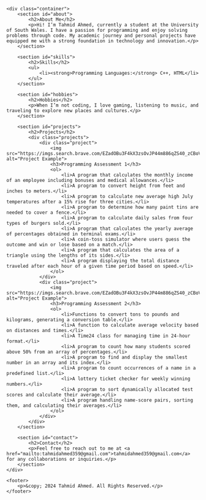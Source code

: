 

    <div class="container">
        <section id="about">
            <h2>About Me</h2>
            <p>Hi! I’m Tahmid Ahmed, currently a student at the University of South Wales. I have a passion for programming and enjoy solving problems through code. My academic journey and personal projects have equipped me with a strong foundation in technology and innovation.</p>
        </section>

        <section id="skills">
            <h2>Skills</h2>
            <ul>
                <li><strong>Programming Languages:</strong> C++, HTML</li>
            </ul>
        </section>

        <section id="hobbies">
            <h2>Hobbies</h2>
            <p>When I’m not coding, I love gaming, listening to music, and traveling to explore new places and cultures.</p>
        </section>

        <section id="projects">
            <h2>Projects</h2>
            <div class="projects">
                <div class="project">
                    <img src="https://imgs.search.brave.com/EZadOBu3F4kX3zsOvJP44m886qZS40_zCBoVXpx83Y0/rs:fit:860:0:0:0/g:ce/aHR0cHM6Ly9jZG4u/cGl4YWJheS5jb20v/cGhvdG8vMjAxNi8w/My8yNy8xOC81NC90/ZWNobm9sb2d5LTEy/ODM2MjRfNjQwLmpw/Zw" alt="Project Example">
                    <h3>Programming Assessment 1</h3>
                    <ol>
                        <li>A program that calculates the monthly income of an employee including bonuses and medical allowances.</li>
                        <li>A program to convert height from feet and inches to meters.</li>
                        <li>A program to calculate new average high July temperatures after a 15% rise for three cities.</li>
                        <li>A program to determine how many paint tins are needed to cover a fence.</li>
                        <li>A program to calculate daily sales from four types of burgers sold.</li>
                        <li>A program that calculates the yearly average of percentages obtained in terminal exams.</li>
                        <li>A coin-toss simulator where users guess the outcome and win or lose based on a match.</li>
                        <li>A program that calculates the area of a triangle using the lengths of its sides.</li>
                        <li>A program displaying the total distance traveled after each hour of a given time period based on speed.</li>
                    </ol>
                </div>
                <div class="project">
                    <img src="https://imgs.search.brave.com/EZadOBu3F4kX3zsOvJP44m886qZS40_zCBoVXpx83Y0/rs:fit:860:0:0:0/g:ce/aHR0cHM6Ly9jZG4u/cGl4YWJheS5jb20v/cGhvdG8vMjAxNi8w/My8yNy8xOC81NC90/ZWNobm9sb2d5LTEy/ODM2MjRfNjQwLmpw/Zw" alt="Project Example">
                    <h3>Programming Assessment 2</h3>
                    <ol>
                        <li>Functions to convert tons to pounds and kilograms, generating a conversion table.</li>
                        <li>A function to calculate average velocity based on distances and times.</li>
                        <li>A Time24 class for managing time in 24-hour format.</li>
                        <li>A program to count how many students scored above 50% from an array of percentages.</li>
                        <li>A program to find and display the smallest number in an array and its index.</li>
                        <li>A program to count occurrences of a name in a predefined list.</li>
                        <li>A lottery ticket checker for weekly winning numbers.</li>
                        <li>A program to sort dynamically allocated test scores and calculate their average.</li>
                        <li>A program handling name-score pairs, sorting them, and calculating their averages.</li>
                    </ol>
                </div>
            </div>
        </section>

        <section id="contact">
            <h2>Contact</h2>
            <p>Feel free to reach out to me at <a href="mailto:tahmidahmed359@gmail.com">tahmidahmed359@gmail.com</a> for any collaborations or inquiries.</p>
        </section>
    </div>

    <footer>
        <p>&copy; 2024 Tahmid Ahmed. All Rights Reserved.</p>
    </footer>
</body>
</html>

